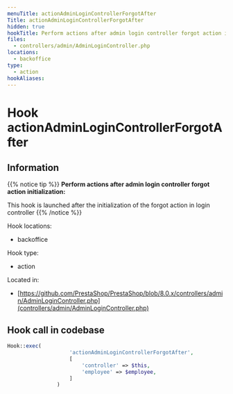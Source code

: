 ```yaml
---
menuTitle: actionAdminLoginControllerForgotAfter
Title: actionAdminLoginControllerForgotAfter
hidden: true
hookTitle: Perform actions after admin login controller forgot action initialization
files:
  - controllers/admin/AdminLoginController.php
locations:
  - backoffice
type:
  - action
hookAliases:
---
```


# Hook actionAdminLoginControllerForgotAfter

## Information

{{% notice tip %}}
**Perform actions after admin login controller forgot action initialization:** 

This hook is launched after the initialization of the forgot action in login controller
{{% /notice %}}

Hook locations: 
  - backoffice

Hook type: 
  - action

Located in: 
  - [https://github.com/PrestaShop/PrestaShop/blob/8.0.x/controllers/admin/AdminLoginController.php](controllers/admin/AdminLoginController.php)

## Hook call in codebase

```php
Hook::exec(
                    'actionAdminLoginControllerForgotAfter',
                    [
                        'controller' => $this,
                        'employee' => $employee,
                    ]
                )
```